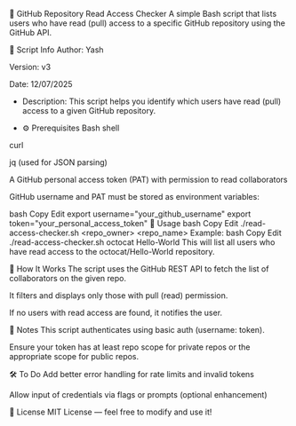 **🔐** GitHub Repository Read Access Checker
A simple Bash script that lists users who have read (pull) access to a specific GitHub repository using the GitHub API.

📜 Script Info
Author: Yash

Version: v3

Date: 12/07/2025

* Description:
This script helps you identify which users have read (pull) access to a given GitHub repository.

* ⚙️ Prerequisites
Bash shell

curl

jq (used for JSON parsing)

A GitHub personal access token (PAT) with permission to read collaborators

GitHub username and PAT must be stored as environment variables:

bash
Copy
Edit
export username="your_github_username"
export token="your_personal_access_token"
🚀 Usage
bash
Copy
Edit
./read-access-checker.sh <repo_owner> <repo_name>
Example:
bash
Copy
Edit
./read-access-checker.sh octocat Hello-World
This will list all users who have read access to the octocat/Hello-World repository.

🧠 How It Works
The script uses the GitHub REST API to fetch the list of collaborators on the given repo.

It filters and displays only those with pull (read) permission.

If no users with read access are found, it notifies the user.

📌 Notes
This script authenticates using basic auth (username: token).

Ensure your token has at least repo scope for private repos or the appropriate scope for public repos.

🛠️ To Do
Add better error handling for rate limits and invalid tokens

Allow input of credentials via flags or prompts (optional enhancement)

📄 License
MIT License — feel free to modify and use it!


